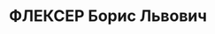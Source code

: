 ---
title: ФЛЕКСЕР Борис Львович
description: '1904 року народження, м. Кам''янець-Подільськ, єврей, освіта вища, кандидат
  у члени ВКП(б). Інженер-хімік хімзаводу. Проживав: м. Слов''янськ Донецької області,
  Содовий завод, буд. №2, кв. 7.

  Заарештований 23 липня 1937 року. Виїзною сесією військової колегії Верховного Суду
  СРСР у м. Києві 29 жовтня 1937 року засуджений до розстрілу з конфіскацією майна.
  Вирок приведений до виконання 30 жовтня 1937 року у м. Києві.

  Реабілітований у 1959 році.'
---